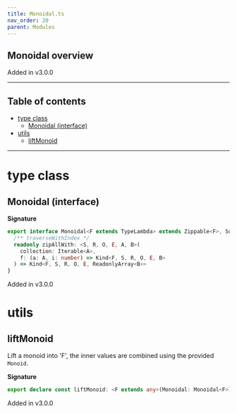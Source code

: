 ```yaml
---
title: Monoidal.ts
nav_order: 20
parent: Modules
---
```


## Monoidal overview

Added in v3.0.0

---

<h2 class="text-delta">Table of contents</h2>

- [type class](#type-class)
  - [Monoidal (interface)](#monoidal-interface)
- [utils](#utils)
  - [liftMonoid](#liftmonoid)

---

# type class

## Monoidal (interface)

**Signature**

```ts
export interface Monoidal<F extends TypeLambda> extends Zippable<F>, Succeed<F> {
  /** traverseWithIndex */
  readonly zipAllWith: <S, R, O, E, A, B>(
    collection: Iterable<A>,
    f: (a: A, i: number) => Kind<F, S, R, O, E, B>
  ) => Kind<F, S, R, O, E, ReadonlyArray<B>>
}
```

Added in v3.0.0

# utils

## liftMonoid

Lift a monoid into 'F', the inner values are combined using the provided `Monoid`.

**Signature**

```ts
export declare const liftMonoid: <F extends any>(Monoidal: Monoidal<F>) => <A, S, R, O, E>(Monoid: any) => any
```

Added in v3.0.0
